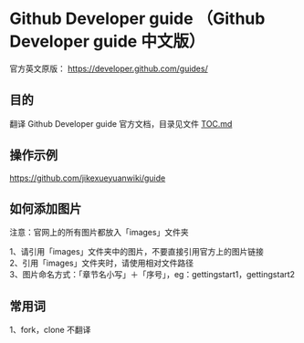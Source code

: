 # Github Developer guide （Github Developer guide 中文版）

官方英文原版：
https://developer.github.com/guides/

## 目的

翻译 Github Developer guide 官方文档，目录见文件 [TOC.md](TOC.md)

## 操作示例

https://github.com/jikexueyuanwiki/guide

## 如何添加图片

注意：官网上的所有图片都放入「images」文件夹

1、请引用「images」文件夹中的图片，不要直接引用官方上的图片链接    
2、引用「images」文件夹时，请使用相对文件路径   
3、图片命名方式：「章节名小写」＋「序号」，eg：gettingstart1，gettingstart2

## 常用词

1、fork，clone 不翻译